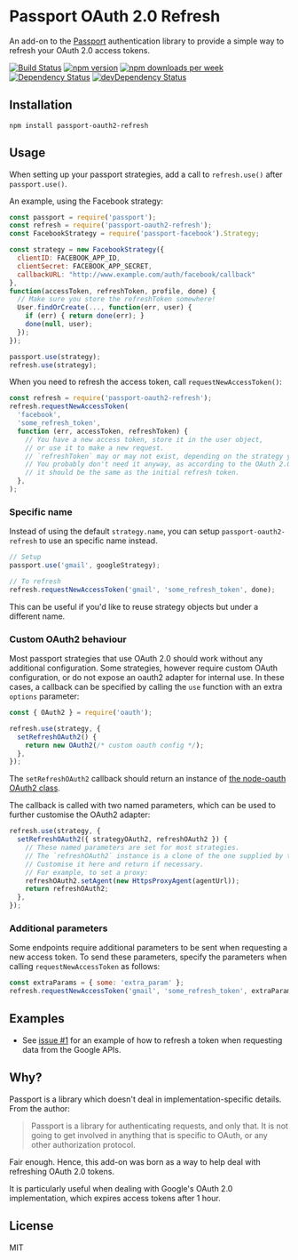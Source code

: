# Passport OAuth 2.0 Refresh

An add-on to the [Passport](http://passportjs.org) authentication library to provide a simple way to refresh your OAuth 2.0 access tokens.

[![Build Status](https://github.com/fiznool/passport-oauth2-refresh/workflows/Node.js%20CI/badge.svg)](https://github.com/fiznool/passport-oauth2-refresh/workflows/Node.js%20CI/badge.svg)
[![npm version](https://img.shields.io/npm/v/passport-oauth2-refresh)](https://img.shields.io/npm/v/passport-oauth2-refresh)
[![npm downloads per week](https://img.shields.io/npm/dw/passport-oauth2-refresh?color=blue)](https://img.shields.io/npm/dw/passport-oauth2-refresh?color=blue)
[![Dependency Status](https://david-dm.org/fiznool/passport-oauth2-refresh.svg)](https://david-dm.org/fiznool/passport-oauth2-refresh)
[![devDependency Status](https://david-dm.org/fiznool/passport-oauth2-refresh/dev-status.svg)](https://david-dm.org/fiznool/passport-oauth2-refresh#info=devDependencies)

## Installation

```
npm install passport-oauth2-refresh
```

## Usage

When setting up your passport strategies, add a call to `refresh.use()` after `passport.use()`.

An example, using the Facebook strategy:

```js
const passport = require('passport');
const refresh = require('passport-oauth2-refresh');
const FacebookStrategy = require('passport-facebook').Strategy;

const strategy = new FacebookStrategy({
  clientID: FACEBOOK_APP_ID,
  clientSecret: FACEBOOK_APP_SECRET,
  callbackURL: "http://www.example.com/auth/facebook/callback"
},
function(accessToken, refreshToken, profile, done) {
  // Make sure you store the refreshToken somewhere!
  User.findOrCreate(..., function(err, user) {
    if (err) { return done(err); }
    done(null, user);
  });
});

passport.use(strategy);
refresh.use(strategy);
```

When you need to refresh the access token, call `requestNewAccessToken()`:

```js
const refresh = require('passport-oauth2-refresh');
refresh.requestNewAccessToken(
  'facebook',
  'some_refresh_token',
  function (err, accessToken, refreshToken) {
    // You have a new access token, store it in the user object,
    // or use it to make a new request.
    // `refreshToken` may or may not exist, depending on the strategy you are using.
    // You probably don't need it anyway, as according to the OAuth 2.0 spec,
    // it should be the same as the initial refresh token.
  },
);
```

### Specific name

Instead of using the default `strategy.name`, you can setup `passport-oauth2-refresh` to use an specific name instead.

```js
// Setup
passport.use('gmail', googleStrategy);

// To refresh
refresh.requestNewAccessToken('gmail', 'some_refresh_token', done);
```

This can be useful if you'd like to reuse strategy objects but under a different name.

### Custom OAuth2 behaviour

Most passport strategies that use OAuth 2.0 should work without any additional configuration. Some strategies, however require custom OAuth configuration, or do not expose an oauth2 adapter for internal use. In these cases, a callback can be specified by calling the `use` function with an extra `options` parameter:

```js
const { OAuth2 } = require('oauth');

refresh.use(strategy, {
  setRefreshOAuth2() {
    return new OAuth2(/* custom oauth config */);
  },
});
```

The `setRefreshOAuth2` callback should return an instance of [the node-oauth OAuth2 class](https://github.com/ciaranj/node-oauth#oauth20).

The callback is called with two named parameters, which can be used to further customise the OAuth2 adapter:

```js
refresh.use(strategy, {
  setRefreshOAuth2({ strategyOAuth2, refreshOAuth2 }) {
    // These named parameters are set for most strategies.
    // The `refreshOAuth2` instance is a clone of the one supplied by the strategy, inheriting most of its config.
    // Customise it here and return if necessary.
    // For example, to set a proxy:
    refreshOAuth2.setAgent(new HttpsProxyAgent(agentUrl));
    return refreshOAuth2;
  },
});
```

### Additional parameters

Some endpoints require additional parameters to be sent when requesting a new access token. To send these parameters, specify the parameters when calling `requestNewAccessToken` as follows:

```js
const extraParams = { some: 'extra_param' };
refresh.requestNewAccessToken('gmail', 'some_refresh_token', extraParams, done);
```

## Examples

- See [issue #1](https://github.com/fiznool/passport-oauth2-refresh/issues/1) for an example of how to refresh a token when requesting data from the Google APIs.

## Why?

Passport is a library which doesn't deal in implementation-specific details. From the author:

> Passport is a library for authenticating requests, and only that. It is not going to get involved in anything that is specific to OAuth, or any other authorization protocol.

Fair enough. Hence, this add-on was born as a way to help deal with refreshing OAuth 2.0 tokens.

It is particularly useful when dealing with Google's OAuth 2.0 implementation, which expires access tokens after 1 hour.

## License

MIT
